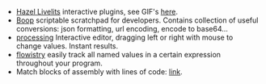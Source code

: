 - [Hazel Livelits](https://hazel.org/papers/livelits-paper.pdf) interactive plugins, see GIF's [here](https://twitter.com/disconcision/status/1408155781120376833).
- [Boop](https://github.com/IvanMathy/Boop) scriptable scratchpad for developers. Contains collection of useful conversions: json formatting, url encoding, encode to base64...
- [processing](https://processing.org) Interactive editor, dragging left or right with mouse to change values. Instant results.
- [flowistry](https://github.com/willcrichton/flowistry) easily track all named values in a certain expression throughout your program.
- Match blocks of assembly with lines of code: [link](https://twitter.com/dgryski/status/1547952259828330498).